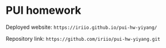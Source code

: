 # PUI homework

Deployed website: `https://iriio.github.io/pui-hw-yiyang/`

Repository link: `https://github.com/iriio/pui-hw-yiyang.git`
